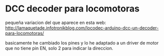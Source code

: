 # DCC decoder para locomotoras

pequeña variacion del que aparece en esta web:
http://lamaquetade.infotronikblog.com/locodec-arduino-dcc-un-decoder-para-locomotoras/

basicamente he cambiado los pines y lo he adaptado a un driver de motor que no tiene pin EN, solo 2 para indicar la direccion.
